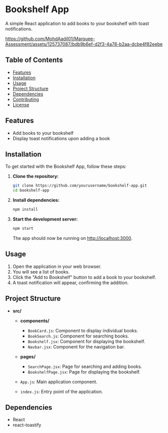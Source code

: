 # Bookshelf App

A simple React application to add books to your bookshelf with toast notifications.


https://github.com/MohdAadil01/Marquee-Assessment/assets/125737087/bdb9b6ef-d2f3-4a78-b2aa-dcbe4f82eebe


## Table of Contents

- [Features](#features)
- [Installation](#installation)
- [Usage](#usage)
- [Project Structure](#project-structure)
- [Dependencies](#dependencies)
- [Contributing](#contributing)
- [License](#license)

## Features

- Add books to your bookshelf
- Display toast notifications upon adding a book

## Installation

To get started with the Bookshelf App, follow these steps:

1. **Clone the repository:**

    ```bash
    git clone https://github.com/yourusername/bookshelf-app.git
    cd bookshelf-app
    ```

2. **Install dependencies:**

    ```bash
    npm install
    ```

3. **Start the development server:**

    ```bash
    npm start
    ```

    The app should now be running on [http://localhost:3000](http://localhost:3000).

## Usage

1. Open the application in your web browser.
2. You will see a list of books.
3. Click the "Add to Bookshelf" button to add a book to your bookshelf.
4. A toast notification will appear, confirming the addition.

## Project Structure

- **src/**
  - **components/**
    - `BookCard.js`: Component to display individual books.
    - `BookSearch.js`: Component for searching books.
    - `Bookshelf.jsx`: Component for displaying the bookshelf.
    - `Navbar.jsx`: Component for the navigation bar.
  - **pages/**
    - `SearchPage.jsx`: Page for searching and adding books.
    - `BookshelfPage.jsx`: Page for displaying the bookshelf.

  - `App.js`: Main application component.
  - `index.js`: Entry point of the application.

## Dependencies

- React
- react-toastify
